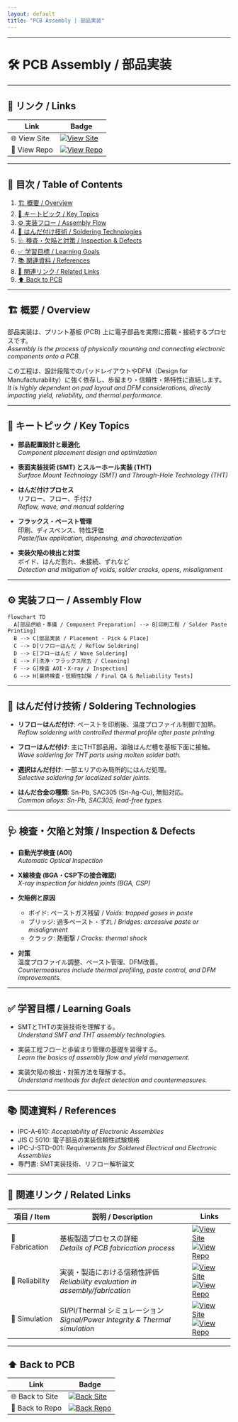 ```yaml
---
layout: default
title: "PCB Assembly | 部品実装" 
---
```


---

# 🛠 PCB Assembly / 部品実装

---

## 🔗 リンク / Links

| Link | Badge |
|---|---|
| 🌐 View Site | [![View Site](https://img.shields.io/badge/View-Site-brightgreen?logo=githubpages)](https://samizo-aitl.github.io/Edusemi-Plus/Assembly-Integration/PCB/assembly) |
| 📂 View Repo | [![View Repo](https://img.shields.io/badge/View-Repo-blue?logo=github)](https://github.com/Samizo-AITL/Edusemi-Plus/blob/main/Assembly-Integration/PCB/assembly.md) |

---

## 📑 目次 / Table of Contents
1. [🏗 概要 / Overview](#-概要--overview)  
2. [🔑 キートピック / Key Topics](#-キートピック--key-topics)  
3. [⚙️ 実装フロー / Assembly Flow](#️-実装フロー--assembly-flow)  
4. [🧪 はんだ付け技術 / Soldering Technologies](#-はんだ付け技術--soldering-technologies)  
5. [🩺 検査・欠陥と対策 / Inspection & Defects](#-検査欠陥と対策--inspection--defects)  
6. [✅ 学習目標 / Learning Goals](#-学習目標--learning-goals)  
7. [📚 関連資料 / References](#-関連資料--references)  
8. [🔗 関連リンク / Related Links](#-関連リンク--related-links)  
9. [⬆️ Back to PCB](#️-back-to-pcb)  

---

## 🏗 概要 / Overview
部品実装は、プリント基板 (PCB) 上に電子部品を実際に搭載・接続するプロセスです。  
*Assembly is the process of physically mounting and connecting electronic components onto a PCB.*  

この工程は、設計段階でのパッドレイアウトやDFM（Design for Manufacturability）に強く依存し、歩留まり・信頼性・熱特性に直結します。  
*It is highly dependent on pad layout and DFM considerations, directly impacting yield, reliability, and thermal performance.*  

---

## 🔑 キートピック / Key Topics
- **部品配置設計と最適化**  
  *Component placement design and optimization*  

- **表面実装技術 (SMT) とスルーホール実装 (THT)**  
  *Surface Mount Technology (SMT) and Through-Hole Technology (THT)*  

- **はんだ付けプロセス**  
  リフロー、フロー、手付け  
  *Reflow, wave, and manual soldering*  

- **フラックス・ペースト管理**  
  印刷、ディスペンス、特性評価  
  *Paste/flux application, dispensing, and characterization*  

- **実装欠陥の検出と対策**  
  ボイド、はんだ割れ、未接続、ずれなど  
  *Detection and mitigation of voids, solder cracks, opens, misalignment*  

---

## ⚙️ 実装フロー / Assembly Flow

```mermaid
flowchart TD
  A[部品供給・準備 / Component Preparation] --> B[印刷工程 / Solder Paste Printing]
  B --> C[部品実装 / Placement - Pick & Place]
  C --> D[リフローはんだ / Reflow Soldering]
  D --> E[フローはんだ / Wave Soldering]
  E --> F[洗浄・フラックス除去 / Cleaning]
  F --> G[検査 AOI・X-ray / Inspection]
  G --> H[最終検査・信頼性試験 / Final QA & Reliability Tests]
```

---

## 🧪 はんだ付け技術 / Soldering Technologies
- **リフローはんだ付け**: ペーストを印刷後、温度プロファイル制御で加熱。  
  *Reflow soldering with controlled thermal profile after paste printing.*  

- **フローはんだ付け**: 主にTHT部品用。溶融はんだ槽を基板下面に接触。  
  *Wave soldering for THT parts using molten solder bath.*  

- **選択はんだ付け**: 一部エリアのみ局所的にはんだ処理。  
  *Selective soldering for localized solder joints.*  

- **はんだ合金の種類**: Sn-Pb, SAC305 (Sn-Ag-Cu), 無鉛対応。  
  *Common alloys: Sn-Pb, SAC305, lead-free types.*  

---

## 🩺 検査・欠陥と対策 / Inspection & Defects
- **自動光学検査 (AOI)**  
  *Automatic Optical Inspection*  

- **X線検査 (BGA・CSP下の接合確認)**  
  *X-ray inspection for hidden joints (BGA, CSP)*  

- **欠陥例と原因**  
  - ボイド: ペーストガス残留 / *Voids: trapped gases in paste*  
  - ブリッジ: 過多ペースト・ずれ / *Bridges: excessive paste or misalignment*  
  - クラック: 熱衝撃 / *Cracks: thermal shock*  

- **対策**  
  温度プロファイル調整、ペースト管理、DFM改善。  
  *Countermeasures include thermal profiling, paste control, and DFM improvements.*  

---

## ✅ 学習目標 / Learning Goals
- SMTとTHTの実装技術を理解する。  
  *Understand SMT and THT assembly technologies.*  

- 実装工程フローと歩留まり管理の基礎を習得する。  
  *Learn the basics of assembly flow and yield management.*  

- 実装欠陥の検出・対策方法を理解する。  
  *Understand methods for defect detection and countermeasures.*  

---

## 📚 関連資料 / References
- IPC-A-610: *Acceptability of Electronic Assemblies*  
- JIS C 5010: 電子部品の実装信頼性試験規格  
- IPC-J-STD-001: *Requirements for Soldered Electrical and Electronic Assemblies*  
- 専門書: SMT実装技術、リフロー解析論文  

---

## 🔗 関連リンク / Related Links

| 項目 / Item | 説明 / Description | Links |
|-------------|-------------------|-------|
| 📖 Fabrication | 基板製造プロセスの詳細<br>*Details of PCB fabrication process* | [![View Site](https://img.shields.io/badge/View-Site-brightgreen?logo=githubpages)](./fabrication.md)<br>[![View Repo](https://img.shields.io/badge/View-Repo-blue?logo=github)](../PCB/fabrication) |
| 📖 Reliability | 実装・製造における信頼性評価<br>*Reliability evaluation in assembly/fabrication* | [![View Site](https://img.shields.io/badge/View-Site-brightgreen?logo=githubpages)](./reliability.md)<br>[![View Repo](https://img.shields.io/badge/View-Repo-blue?logo=github)](../PCB/reliability) |
| 📖 Simulation | SI/PI/Thermal シミュレーション<br>*Signal/Power Integrity & Thermal simulation* | [![View Site](https://img.shields.io/badge/View-Site-brightgreen?logo=githubpages)](./simulation.md)<br>[![View Repo](https://img.shields.io/badge/View-Repo-blue?logo=github)](../PCB/simulation) |

---

## ⬆️ Back to PCB

| Link | Badge |
|---|---|
| 🌐 Back to Site | [![Back Site](https://img.shields.io/badge/⬆️%20Back-Site-brightgreen?logo=githubpages)](https://samizo-aitl.github.io/Edusemi-Plus/Assembly-Integration/PCB/) |
| 📂 Back to Repo | [![Back Repo](https://img.shields.io/badge/⬆️%20Back-Repo-blue?logo=github)](https://github.com/Samizo-AITL/Edusemi-Plus/tree/main/Assembly-Integration/PCB) |
